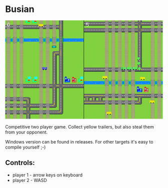 # Busian

![](busian.png)

Competitive two player game. Collect yellow trailers, but also steal them from your opponent.

Windows version can be found in releases. For other targets it's easy to compile yourself ;-)

## Controls:

* player 1 - arrow keys on keyboard
* player 2 - WASD